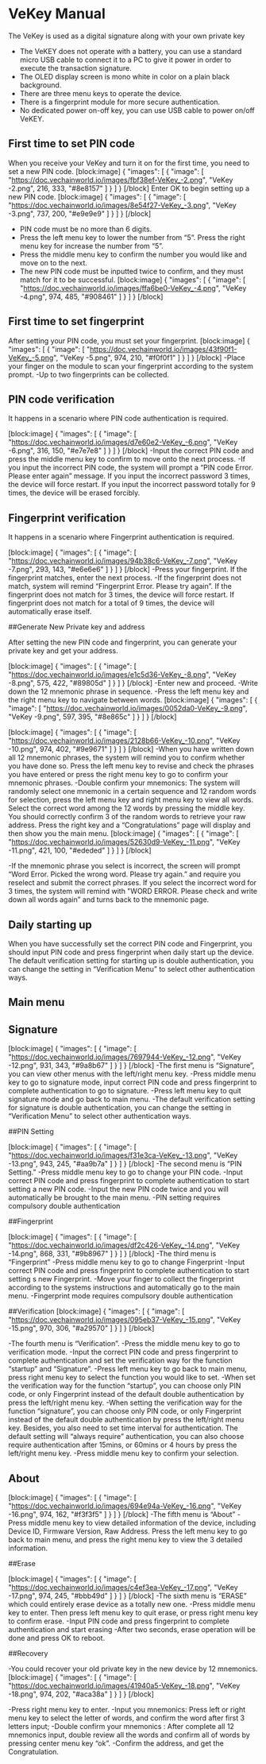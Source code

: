 # VeKey Manual
The VeKey is used as a digital signature along with your own private key
- The VeKEY does not operate with a battery, you can use a standard micro USB cable to connect it to a PC to give it power in order to execute the transaction signature.
- The OLED display screen is mono white in color on a plain black background.
- There are three menu keys to operate the device.
- There is a fingerprint module for more secure authentication.
- No dedicated power on-off key, you can use USB cable to power on/off VeKEY.



## First time to set PIN code

When you receive your VeKey and turn it on for the first time, you need to set a new PIN code.
[block:image]
{
  "images": [
    {
      "image": [
        "https://doc.vechainworld.io/images/fbf38ef-VeKey_-2.png",
        "VeKey -2.png",
        216,
        333,
        "#8e8157"
      ]
    }
  ]
}
[/block]
Enter OK to begin setting up a new PIN code.
[block:image]
{
  "images": [
    {
      "image": [
        "https://doc.vechainworld.io/images/8e54f27-VeKey_-3.png",
        "VeKey -3.png",
        737,
        200,
        "#e9e9e9"
      ]
    }
  ]
}
[/block]
- PIN code must be no more than 6 digits.
- Press the left menu key to lower the number from “5”. Press the right menu key for increase the number from “5”.
- Press the middle menu key to confirm the number you would like and move on to the next.
- The new PIN code must be inputted twice to confirm, and they must match for it to be successful.
[block:image]
{
  "images": [
    {
      "image": [
        "https://doc.vechainworld.io/images/ffa6be0-VeKey_-4.png",
        "VeKey -4.png",
        974,
        485,
        "#908461"
      ]
    }
  ]
}
[/block]
 
## First time to set fingerprint

After setting your PIN code, you must set your fingerprint.
[block:image]
{
  "images": [
    {
      "image": [
        "https://doc.vechainworld.io/images/43f90f1-VeKey_-5.png",
        "VeKey -5.png",
        974,
        210,
        "#f0f0f1"
      ]
    }
  ]
}
[/block]
-Place your finger on the module to scan your fingerprint according to the system prompt.
-Up to two fingerprints can be collected.

## PIN code verification

It happens in a scenario where PIN code authentication is required.
 
[block:image]
{
  "images": [
    {
      "image": [
        "https://doc.vechainworld.io/images/d7e60e2-VeKey_-6.png",
        "VeKey -6.png",
        316,
        150,
        "#e7e7e8"
      ]
    }
  ]
}
[/block]
-Input the correct PIN code and press the middle menu key to confirm to move onto the next process. 
-If you input the incorrect PIN code, the system will prompt a “PIN code Error. Please enter again” message. If you input the incorrect password 3 times, the device will force restart. If you input the incorrect password totally for 9 times, the device will be erased forcibly. 

## Fingerprint verification

It happens in a scenario where Fingerprint authentication is required.
 
[block:image]
{
  "images": [
    {
      "image": [
        "https://doc.vechainworld.io/images/94b38c6-VeKey_-7.png",
        "VeKey -7.png",
        293,
        143,
        "#e6e6e6"
      ]
    }
  ]
}
[/block]
-Press your fingerprint. If the fingerprint matches, enter the next process.
-If the fingerprint does not match, system will remind “Fingerprint Error. Please try again”. If the fingerprint does not match for 3 times, the device will force restart. If fingerprint does not match for a total of 9 times, the device will automatically erase itself.

##Generate New Private key and address

After setting the new PIN code and fingerprint, you can generate your private key and get your address.
 
[block:image]
{
  "images": [
    {
      "image": [
        "https://doc.vechainworld.io/images/e1c5d36-VeKey_-8.png",
        "VeKey -8.png",
        575,
        422,
        "#89805d"
      ]
    }
  ]
}
[/block]
-Enter new and proceed.
-Write down the 12 mnemonic phrase in sequence.
-Press the left menu key and the right menu key to navigate between words.
[block:image]
{
  "images": [
    {
      "image": [
        "https://doc.vechainworld.io/images/0052da0-VeKey_-9.png",
        "VeKey -9.png",
        597,
        395,
        "#8e865c"
      ]
    }
  ]
}
[/block]

[block:image]
{
  "images": [
    {
      "image": [
        "https://doc.vechainworld.io/images/2128b66-VeKey_-10.png",
        "VeKey -10.png",
        974,
        402,
        "#9e9671"
      ]
    }
  ]
}
[/block]
 -When you have written down all 12 mnemonic phrases, the system will remind you to confirm whether you have done so. Press the left menu key to revise and check the phrases you have entered or press the right menu key to go to confirm your mnemonic phrases.
-Double confirm your mnemonics: The system will randomly select one mnemonic in a certain sequence and 12 random words for selection, press the left menu key and right menu key to view all words. Select the correct word among the 12 words by pressing the middle key. You should correctly confirm 3 of the random words to retrieve your raw address. Press the right key and a “Congratulations” page will display and then show you the main menu.
[block:image]
{
  "images": [
    {
      "image": [
        "https://doc.vechainworld.io/images/52630d9-VeKey_-11.png",
        "VeKey -11.png",
        421,
        100,
        "#ededed"
      ]
    }
  ]
}
[/block]
   
-If the mnemonic phrase you select is incorrect, the screen will prompt “Word Error. Picked the wrong word. Please try again.” and require you reselect and submit the correct phrases. If you select the incorrect word for 3 times, the system will remind with "WORD ERROR. Please check and write down all words again” and turns back to the mnemonic page.

## Daily starting up
When you have successfully set the correct PIN code and Fingerprint, you should input PIN code and press fingerprint when daily start up the device. The default verification setting for starting up is double authentication, you can change the setting in “Verification Menu” to select other authentication ways.

## Main menu

## Signature
 
[block:image]
{
  "images": [
    {
      "image": [
        "https://doc.vechainworld.io/images/7697944-VeKey_-12.png",
        "VeKey -12.png",
        931,
        343,
        "#9a8b67"
      ]
    }
  ]
}
[/block]
-The first menu is “Signature”, you can view other menus with the left/right menu key.
-Press middle menu key to go to signature mode, input correct PIN code and press fingerprint to complete authentication to go to signature.
-Press left menu key to quit signature mode and go back to main menu.
-The default verification setting for signature is double authentication, you can change the setting in “Verification Menu” to select other authentication ways.

##PIN Setting
 
[block:image]
{
  "images": [
    {
      "image": [
        "https://doc.vechainworld.io/images/f31e3ca-VeKey_-13.png",
        "VeKey -13.png",
        943,
        245,
        "#aa9b7a"
      ]
    }
  ]
}
[/block]
-The second menu is “PIN Setting.”
-Press middle menu key to go to change your PIN code.
-Input correct PIN code and press fingerprint to complete authentication to start setting a new PIN code.
-Input the new PIN code twice and you will automatically be brought to the main menu.
-PIN setting requires compulsory double authentication

##Fingerprint
 
[block:image]
{
  "images": [
    {
      "image": [
        "https://doc.vechainworld.io/images/df2c426-VeKey_-14.png",
        "VeKey -14.png",
        868,
        331,
        "#9b8967"
      ]
    }
  ]
}
[/block]
-The third menu is “Fingerprint”
-Press middle menu key to go to change Fingerprint
-Input correct PIN code and press fingerprint to complete authentication to start setting s new Fingerprint.
-Move your finger to collect the fingerprint according to the systems instructions and automatically go to the main menu.
-Fingerprint mode requires compulsory double authentication

##Verification
[block:image]
{
  "images": [
    {
      "image": [
        "https://doc.vechainworld.io/images/095eb37-VeKey_-15.png",
        "VeKey -15.png",
        970,
        306,
        "#a29570"
      ]
    }
  ]
}
[/block]
 
-The fourth menu is “Verification”.
-Press the middle menu key to go to verification mode.
-Input the correct PIN code and press fingerprint to complete authentication and set the verification way for the function “startup” and “Signature”.
-Press left menu key to go back to main menu, press right menu key to select the function you would like to set.
-When set the verification way for the function “startup”, you can choose only PIN code, or only Fingerprint instead of the default double authentication by press the left/right menu key.
-When setting the verification way for the function “signature”, you can choose only PIN code, or only Fingerprint instead of the default double authentication by press the left/right menu key. Besides, you also need to set time interval for authentication. The default setting will “always require” authentication, you can also choose require authentication after 15mins, or 60mins or 4 hours by press the left/right menu key.
-Press middle menu key to confirm your selection.

## About
 
[block:image]
{
  "images": [
    {
      "image": [
        "https://doc.vechainworld.io/images/694e94a-VeKey_-16.png",
        "VeKey -16.png",
        974,
        162,
        "#f3f3f5"
      ]
    }
  ]
}
[/block]
-The fifth menu is “About”
-Press middle menu key to view detailed information of the device, including Device ID, Firmware Version, Raw Address. Press the left menu key to go back to main menu, and press the right menu key to view the 3 detailed information.

##Erase
 
[block:image]
{
  "images": [
    {
      "image": [
        "https://doc.vechainworld.io/images/c4ef3ea-VeKey_-17.png",
        "VeKey -17.png",
        974,
        245,
        "#bbb49d"
      ]
    }
  ]
}
[/block]
-The sixth menu is “ERASE” which could entirely erase device as a totally new one.
-Press middle menu key to enter. Then press left menu key to quit erase, or press right menu key to confirm erase. 
-Input PIN code and press fingerprint to complete authentication and start erasing
-After two seconds, erase operation will be done and press OK to reboot.

##Recovery

-You could recover your old private key in the new device by 12 mnemonics.
[block:image]
{
  "images": [
    {
      "image": [
        "https://doc.vechainworld.io/images/41940a5-VeKey_-18.png",
        "VeKey -18.png",
        974,
        202,
        "#aca38a"
      ]
    }
  ]
}
[/block]
 
-Press right menu key to enter. 
-Input you mnemonics: Press left or right menu key to select the letter of words, and confirm the word after first 3 letters input;
-Double confirm your mnemonics : After complete all 12 mnemonics  input, double review all the words and confirm all of words by pressing center menu key “ok”.
-Confirm the address, and get the Congratulation.